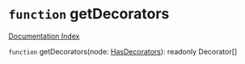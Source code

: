 # `function` getDecorators

[Documentation Index](../README.md)

`function` getDecorators(node: [HasDecorators](../type.HasDecorators/README.md)): readonly Decorator\[]

